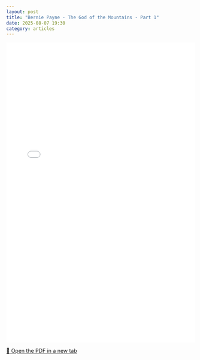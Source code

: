 ```yaml
---
layout: post
title: "Bernie Payne - The God of the Mountains - Part 1"
date: 2025-08-07 19:30
category: articles
---
```


<iframe 
    src="{{ '/assets/articles/Bernie-Payne/Bernie-Payne-The-God-of-the-Mountains-1.pdf' | relative_url }}" 
    width="100%" 
    height="800px" 
    style="border: none;">
</iframe>

<p>
    <a href="{{ '/assets/articles/Bernie-Payne/Bernie-Payne-The-God-of-the-Mountains-1.pdf' | relative_url }}" target="_blank">
        📄 Open the PDF in a new tab
    </a>
</p>
